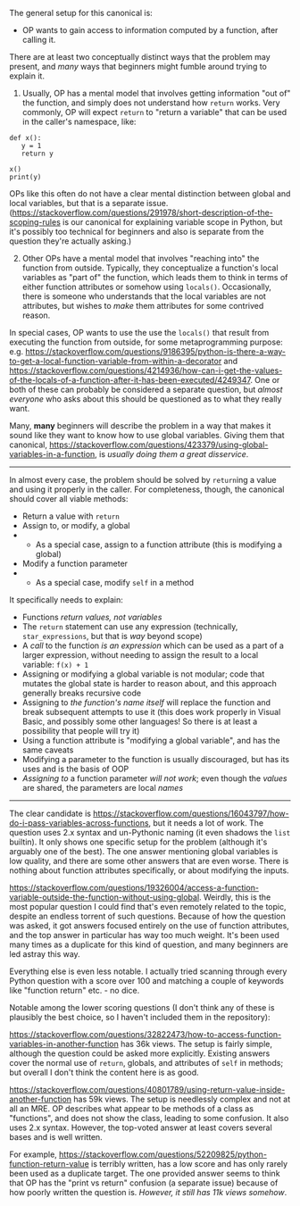 The general setup for this canonical is:

* OP wants to gain access to information computed by a function, after calling it.

There are at least two conceptually distinct ways that the problem may present, and *many* ways that beginners might fumble around trying to explain it.

1) Usually, OP has a mental model that involves getting information "out of" the function, and simply does not understand how `return` works. Very commonly, OP will expect `return` to "return a variable" that can be used in the caller's namespace, like:
```
def x():
   y = 1
   return y

x()
print(y)
```
OPs like this often do not have a clear mental distinction between global and local variables, but that is a separate issue. (https://stackoverflow.com/questions/291978/short-description-of-the-scoping-rules is our canonical for explaining variable scope in Python, but it's possibly too technical for beginners and also is separate from the question they're actually asking.)

2) Other OPs have a mental model that involves "reaching into" the function from outside. Typically, they conceptualize a function's local variables as "part of" the function, which leads them to think in terms of either function attributes or somehow using `locals()`. Occasionally, there is someone who understands that the local variables are not attributes, but wishes to *make* them attributes for some contrived reason.

In special cases, OP wants to use the use the `locals()` that result from executing the function from outside, for some metaprogramming purpose: e.g. https://stackoverflow.com/questions/9186395/python-is-there-a-way-to-get-a-local-function-variable-from-within-a-decorator and https://stackoverflow.com/questions/4214936/how-can-i-get-the-values-of-the-locals-of-a-function-after-it-has-been-executed/4249347. One or both of these can probably be considered a separate question, but *almost everyone* who asks about this should be questioned as to what they really want.

Many, **many** beginners will describe the problem in a way that makes it sound like they want to know how to use global variables. Giving them that canonical, https://stackoverflow.com/questions/423379/using-global-variables-in-a-function, is *usually doing them a great disservice*.

----

In almost every case, the problem should be solved by `return`ing a value and using it properly in the caller. For completeness, though, the canonical should cover all viable methods:

* Return a value with `return`
* Assign to, or modify, a global
* * As a special case, assign to a function attribute (this is modifying a global)
* Modify a function parameter
* * As a special case, modify `self` in a method

It specifically needs to explain:

* Functions *return values, not variables*
* The `return` statement can use any expression (technically, `star_expressions`, but that is *way* beyond scope)
* A *call* to the function *is an expression* which can be used as a part of a larger expression, without needing to assign the result to a local variable: `f(x) + 1`
* Assigning or modifying a global variable is not modular; code that mutates the global state is harder to reason about, and this approach generally breaks recursive code
* Assigning to *the function's name itself* will replace the function and break subsequent attempts to use it (this does work properly in Visual Basic, and possibly some other languages! So there is at least a possibility that people will try it)
* Using a function attribute is "modifying a global variable", and has the same caveats
* Modifying a parameter to the function is usually discouraged, but has its uses and is the basis of OOP
* *Assigning to* a function parameter *will not work*; even though the *values* are shared, the parameters are local *names*

----

The clear candidate is https://stackoverflow.com/questions/16043797/how-do-i-pass-variables-across-functions, but it needs a lot of work. The question uses 2.x syntax and un-Pythonic naming (it even shadows the `list` builtin). It only shows one specific setup for the problem (although it's arguably one of the best). The one answer mentioning global variables is low quality, and there are some other answers that are even worse. There is nothing about function attributes specifically, or about modifying the inputs.

https://stackoverflow.com/questions/19326004/access-a-function-variable-outside-the-function-without-using-global. Weirdly, this is the most popular question I could find that's even remotely related to the topic, despite an endless torrent of such questions. Because of how the question was asked, it got answers focused entirely on the use of function attributes, and the top answer in particular has way too much weight. It's been used many times as a duplicate for this kind of question, and many beginners are led astray this way.

Everything else is even less notable. I actually tried scanning through every Python question with a score over 100 and matching a couple of keywords like "function return" etc. - no dice.

Notable among the lower scoring questions (I don't think any of these is plausibly the best choice, so I haven't included them in the repository):

https://stackoverflow.com/questions/32822473/how-to-access-function-variables-in-another-function has 36k views. The setup is fairly simple, although the question could be asked more explicitly. Existing answers cover the normal use of `return`, globals, and attributes of `self` in methods; but overall I don't think the content here is as good.

https://stackoverflow.com/questions/40801789/using-return-value-inside-another-function has 59k views. The setup is needlessly complex and not at all an MRE. OP describes what appear to be methods of a class as "functions", and does not show the class, leading to some confusion. It also uses 2.x syntax. However, the top-voted answer at least covers several bases and is well written.

For example, https://stackoverflow.com/questions/52209825/python-function-return-value is terribly written, has a low score and has only rarely been used as a duplicate target. The one provided answer seems to think that OP has the "print vs return" confusion (a separate issue) because of how poorly written the question is. *However, it still has 11k views somehow*.